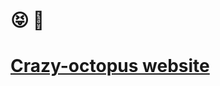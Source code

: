 #  :stuck_out_tongue_closed_eyes:	 :octopus:

# [Crazy-octopus website](https://mateacademy-fe-study.github.io/crazy-octopus.github.io/build/index.html)
